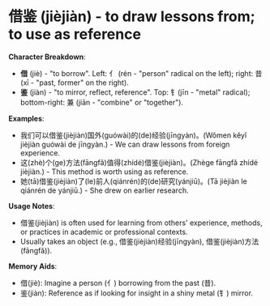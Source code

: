 # **借鉴 (jièjiàn) - to draw lessons from; to use as reference**

**Character Breakdown**:  
- **借** (jiè) - "to borrow". Left: 亻 (rén - "person" radical on the left); right: 昔 (xī - "past, former" on the right).  
- **鉴** (jiàn) - "to mirror, reflect, reference". Top: 钅(jīn - "metal" radical); bottom-right: 兼 (jiān - "combine" or "together").

**Examples**:  
- 我们可以借鉴(jièjiàn)国外(guówài)的(de)经验(jīngyàn)。(Wǒmen kěyǐ jièjiàn guówài de jīngyàn.) - We can draw lessons from foreign experience.  
- 这(zhè)个(ge)方法(fāngfǎ)值得(zhídé)借鉴(jièjiàn)。(Zhège fāngfǎ zhídé jièjiàn.) - This method is worth using as reference.  
- 她(tā)借鉴(jièjiàn)了(le)前人(qiánrén)的(de)研究(yánjiū)。(Tā jièjiàn le qiánrén de yánjiū.) - She drew on earlier research.

**Usage Notes**:  
- 借鉴(jièjiàn) is often used for learning from others' experience, methods, or practices in academic or professional contexts.  
- Usually takes an object (e.g., 借鉴(jièjiàn)经验(jīngyàn), 借鉴(jièjiàn)方法(fāngfǎ)).

**Memory Aids**:  
- 借(jiè): Imagine a person (亻) borrowing from the past (昔).  
- 鉴(jiàn): Reference as if looking for insight in a shiny metal (钅) mirror.